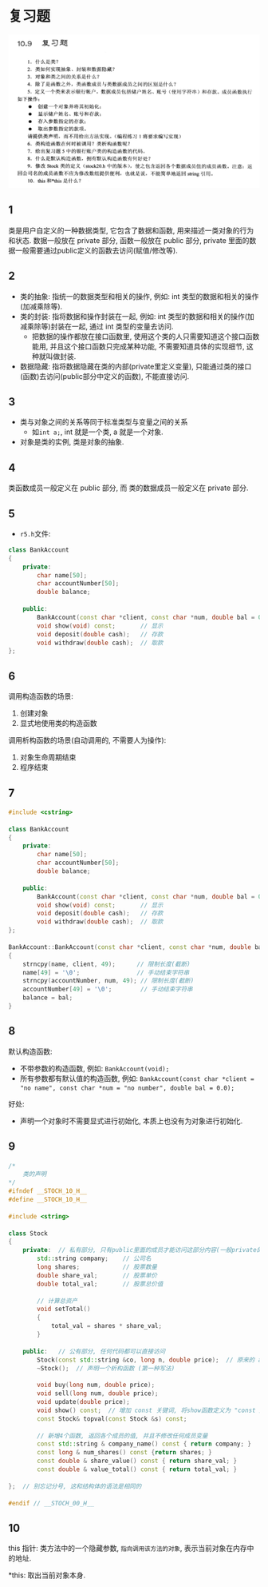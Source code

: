# 复习题
![](第十章_复习题_images/复习题_题目.png)

## 1
类是用户自定义的一种数据类型, 它包含了数据和函数, 用来描述一类对象的行为和状态. 数据一般放在 private 部分, 函数一般放在 public 部分, private 里面的数据一般需要通过public定义的函数去访问(赋值/修改等).

## 2
- 类的抽象: 指统一的数据类型和相关的操作, 例如: int 类型的数据和相关的操作(加减乘除等).
- 类的封装: 指将数据和操作封装在一起, 例如: int 类型的数据和相关的操作(加减乘除等)封装在一起, 通过 int 类型的变量去访问. 
    - 把数据的操作都放在接口函数里, 使用这个类的人只需要知道这个接口函数能用, 并且这个接口函数只完成某种功能, 不需要知道具体的实现细节, 这种就叫做封装.
- 数据隐藏: 指将数据隐藏在类的内部(private里定义变量), 只能通过类的接口(函数)去访问(public部分中定义的函数), 不能直接访问.

## 3
- 类与对象之间的关系等同于标准类型与变量之间的关系
  - 如`int a;`, int 就是一个类, a 就是一个对象.
- 对象是类的实例, 类是对象的抽象.

## 4
类函数成员一般定义在 public 部分, 而 类的数据成员一般定义在 private 部分.

## 5
- `r5.h`文件:
```cpp
class BankAccount 
{
    private:
        char name[50];
        char accountNumber[50];
        double balance;
    
    public:
        BankAccount(const char *client, const char *num, double bal = 0.0);          // 构造函数: 初始化
        void show(void) const;       // 显示
        void deposit(double cash);   // 存款
        void withdraw(double cash);  // 取款
};

```

## 6
调用构造函数的场景:
1. 创建对象
2. 显式地使用类的构造函数

调用析构函数的场景(自动调用的, 不需要人为操作):
1. 对象生命周期结束
2. 程序结束

## 7
```cpp
#include <cstring>

class BankAccount 
{
    private:
        char name[50];
        char accountNumber[50];
        double balance;
    
    public:
        BankAccount(const char *client, const char *num, double bal = 0.0);          // 构造函数: 初始化
        void show(void) const;       // 显示
        void deposit(double cash);   // 存款
        void withdraw(double cash);  // 取款
};

BankAccount::BankAccount(const char *client, const char *num, double bal)
{
    strncpy(name, client, 49);      // 限制长度(截断)
    name[49] = '\0';                // 手动结束字符串   
    strncpy(accountNumber, num, 49); // 限制长度(截断)
    accountNumber[49] = '\0';        // 手动结束字符串 
    balance = bal;
}
```

## 8
默认构造函数: 
- 不带参数的构造函数, 例如: `BankAccount(void);`
- 所有参数都有默认值的构造函数, 例如: `BankAccount(const char *client = "no name", const char *num = "no number", double bal = 0.0);`

好处:
- 声明一个对象时不需要显式进行初始化, 本质上也没有为对象进行初始化.

## 9
```cpp
/*
    类的声明
*/
#ifndef __STOCH_10_H__
#define __STOCH_10_H__

#include <string>

class Stock
{
    private:  // 私有部分, 只有public里面的成员才能访问这部分内容(一般private的成员都是通过 public 间接访问的)
        std::string company;    // 公司名
        long shares;            // 股票数量
        double share_val;       // 股票单价
        double total_val;       // 股票总价值

        // 计算总资产
        void setTotal() 
        {
            total_val = shares * share_val;
        }

    public:   // 公有部分, 任何代码都可以直接访问
        Stock(const std::string &co, long n, double price);  // 原来的 acquire 函数改写为自定义的构造函数
        ~Stock();  // 声明一个析构函数 (第一种写法)

        void buy(long num, double price);
        void sell(long num, double price);
        void update(double price);
        void show() const;  // 增加 const 关键词, 将show函数定义为 "const 成员函数" 
        const Stock& topval(const Stock &s) const;

        // 新增4个函数, 返回各个成员的值, 并且不修改任何成员变量
        const std::string & company_name() const { return company; }
        const long & num_shares() const {return shares; }
        const double & share_value() const { return share_val; }
        const double & value_total() const { return total_val; }

};  // 别忘记分号, 这和结构体的语法是相同的

#endif // __STOCH_00_H__
```

## 10
this 指针: 类方法中的一个隐藏参数, `指向调用该方法的对象`, 表示当前对象在内存中的地址.

*this: 取出当前对象本身.
